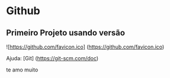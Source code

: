 # Github
## Primeiro Projeto usando versão
![https://github.com/favicon.ico] (https://github.com/favicon.ico)

Ajuda: [Git] (https://git-scm.com/doc)


te amo
muito

